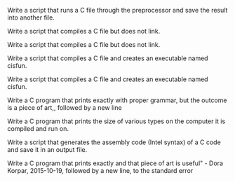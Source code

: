 Write a script that runs a C file through the preprocessor and save the result into another file.

Write a script that compiles a C file but does not link.

Write a script that compiles a C file but does not link.

Write a script that compiles a C file and creates an executable named cisfun.

Write a script that compiles a C file and creates an executable named cisfun.

Write a C program that prints exactly with proper grammar, but the outcome is a piece of art,, followed by a new line

Write a C program that prints the size of various types on the computer it is compiled and run on.

Write a script that generates the assembly code (Intel syntax) of a C code and save it in an output file.

Write a C program that prints exactly and that piece of art is useful" - Dora Korpar, 2015-10-19, followed by a new line, to the standard error



